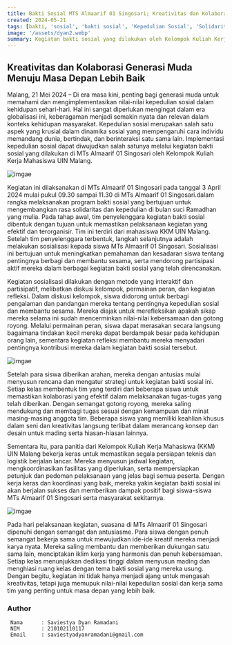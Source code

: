 ```yaml
---
title: Bakti Sosial MTS Almaarif 01 Singosari; Kreativitas dan Kolaborasi Generasi Muda Menuju Masa Depan Lebih Baik
created: 2024-05-21
tags: [bakti, 'sosial', 'bakti sosial', 'Kepedulian Sosial', 'Solidaritas Masyarakat', 'Bantuan Sembako', 'Peduli Sesama', 'Pendidikan Karakter', 'Kegiatan Sosial', 'Community Service', 'UIN Malang', 'Asistensi Mengajar', 'KKM', 'Kuliah Kerja Mahasiswa']
image: '/assets/dyan2.webp'
summary: Kegiatan bakti sosial yang dilakukan oleh Kelompok Kuliah Kerja Mahasiswa UIN Malang di MTs Almaarif 01 Singosari pada 3 April 2024 berjalan dengan baik dan penuh semangat kerja sama. Para siswa diajak untuk memahami pentingnya kepedulian sosial melalui diskusi kelompok dan permainan peran. Mereka kemudian diberdayakan untuk merencanakan kegiatan bakti sosial secara kreatif dalam kelompok-kelompok kecil. Pada hari pelaksanaan, siswa bekerja sama dengan penuh antusiasme untuk merealisasikan ide-ide mereka sambil saling membantu dan menciptakan iklim kerja sama. Kegiatan ini tidak hanya mengasah kreativitas dan kepedulian sosial siswa, tetapi juga nilai-nilai kerja tim dan masa depan yang lebih baik.
---
```


## Kreativitas dan Kolaborasi Generasi Muda Menuju Masa Depan Lebih Baik
Malang, 21 Mei 2024 – Di era masa kini, penting bagi generasi muda untuk memahami dan mengimplementasikan nilai-nilai kepedulian sosial dalam kehidupan sehari-hari. Hal ini sangat diperlukan mengingat dalam era globalisasi ini, keberagaman menjadi semakin nyata dan relevan dalam konteks kehidupan masyarakat. Kepedulian sosial merupakan salah satu aspek yang krusial dalam dinamika sosial yang mempengaruhi cara individu memandang dunia, bertindak, dan berinteraksi satu sama lain. Implementasi kepedulian sosial dapat diwujudkan salah satunya melalui kegiatan bakti sosial yang dilakukan di MTs Almaarif 01 Singosari oleh Kelompok Kuliah Kerja Mahasiswa UIN Malang.

![imgae](/assets/dyan1.webp)

Kegiatan ini dilaksanakan di MTs Almaarif 01 Singosari pada tanggal 3 April 2024 mulai pukul 09.30 sampai 11.30 di MTs Almaarif 01 Singosari.dalam rangka melaksanakan program bakti sosial yang bertujuan untuk mengembangkan rasa solidaritas dan kepedulian di bulan suci Ramadhan yang mulia. Pada tahap awal, tim penyelenggara kegiatan bakti sosial dibentuk dengan tujuan untuk memastikan pelaksanaan kegiatan yang efektif dan terorganisir. Tim ini terdiri dari mahasiswa KKM UIN Malang. Setelah tim penyelenggara terbentuk, langkah selanjutnya adalah melakukan sosialisasi kepada siswa MTs Almaarif 01 Singosari. Sosialisasi ini bertujuan untuk meningkatkan pemahaman dan kesadaran siswa tentang pentingnya berbagi dan membantu sesama, serta mendorong partisipasi aktif mereka dalam berbagai kegiatan bakti sosial yang telah direncanakan.

Kegiatan sosialisasi dilakukan dengan metode yang interaktif dan partisipatif, melibatkan diskusi kelompok, permainan peran, dan kegiatan refleksi. Dalam diskusi kelompok, siswa didorong untuk berbagi pengalaman dan pandangan mereka tentang pentingnya kepedulian sosial dan membantu sesama. Mereka diajak untuk merefleksikan apakah sikap mereka selama ini sudah mencerminkan nilai-nilai kebersamaan dan gotong royong. Melalui permainan peran, siswa dapat merasakan secara langsung bagaimana tindakan kecil mereka dapat berdampak besar pada kehidupan orang lain, sementara kegiatan refleksi membantu mereka menyadari pentingnya kontribusi mereka dalam kegiatan bakti sosial tersebut.

![imgae](/assets/dyan2.webp)

Setelah para siswa diberikan arahan, mereka dengan antusias mulai menyusun rencana dan mengatur strategi untuk kegiatan bakti sosial ini. Setiap kelas membentuk tim yang terdiri dari beberapa siswa untuk memastikan kolaborasi yang efektif dalam melaksanakan tugas-tugas yang telah diberikan. Dengan semangat gotong royong, mereka saling mendukung dan membagi tugas sesuai dengan kemampuan dan minat masing-masing anggota tim. Beberapa siswa yang memiliki keahlian khusus dalam seni dan kreativitas langsung terlibat dalam merancang konsep dan desain untuk mading serta hiasan-hiasan lainnya.

Sementara itu, para panitia dari Kelompok Kuliah Kerja Mahasiswa (KKM) UIN Malang bekerja keras untuk memastikan segala persiapan teknis dan logistik berjalan lancar. Mereka menyusun jadwal kegiatan, mengkoordinasikan fasilitas yang diperlukan, serta mempersiapkan petunjuk dan pedoman pelaksanaan yang jelas bagi semua peserta. Dengan kerja keras dan koordinasi yang baik, mereka yakin kegiatan bakti sosial ini akan berjalan sukses dan memberikan dampak positif bagi siswa-siswa MTs Almaarif 01 Singosari serta masyarakat sekitarnya.

![imgae](/assets/dyan3.webp)

Pada hari pelaksanaan kegiatan, suasana di MTs Almaarif 01 Singosari dipenuhi dengan semangat dan antusiasme. Para siswa dengan penuh semangat bekerja sama untuk mewujudkan ide-ide kreatif mereka menjadi karya nyata. Mereka saling membantu dan memberikan dukungan satu sama lain, menciptakan iklim kerja yang harmonis dan penuh kebersamaan. Setiap kelas menunjukkan dedikasi tinggi dalam menyusun mading dan menghiasi ruang kelas dengan tema bakti sosial yang mereka usung. Dengan begitu, kegiatan ini tidak hanya menjadi ajang untuk mengasah kreativitas, tetapi juga memupuk nilai-nilai kepedulian sosial dan kerja sama tim yang penting untuk masa depan yang lebih baik.

### Author   
   ```shell title="About Author"
    Nama      : Saviestya Dyan Ramadani
    NIM       : 210102110117
    Email     : saviestyadyanramadani@gmail.com
   ```
